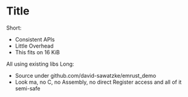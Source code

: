 # Title

Short:
- Consistent APIs
- Little Overhead
- This fits on 16 KiB

All using existing libs
Long:

- Source under github.com/david-sawatzke/emrust_demo
- Look ma, no C, no Assembly, no direct Register access and all of it semi-safe

